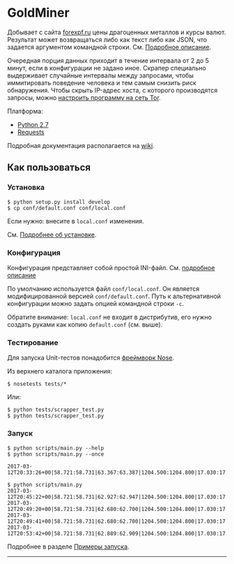 # GoldMiner

Добывает с сайта [forexpf.ru](http://www.forexpf.ru/) цены драгоценных металлов и курсы валют. Результат может возвращаться либо как текст либо как JSON, что задается аргументом командной строки. См. [Подробное описание](http://github.com/skrushinsky/goldminer/wiki/GoldMinerResult).

Очередная порция данных приходит в течение интервала от 2 до 5 минут, если в конфигурации не задано иное. Скрапер специально выдерживает случайные интервалы между запросами, чтобы иммитировать поведение человека и тем самым снизить риск обнаружения. Чтобы скрыть IP-адрес хоста, с которого производятся запросы, можно [настроить программу на сеть Tor](http://github.com/skrushinsky/goldminer/wiki/GoldMinerAnonymity).

Платформа:

  * [Python 2.7](http://python.org)
  * [Requests](http://docs.python-requests.org/en/master/)

Подробная документация располагается на [wiki](http://github.com/skrushinsky/goldminer/wiki).

## Как пользоваться

### Установка

```
$ python setup.py install develop
$ cp conf/default.conf conf/local.conf
```
Если нужно: внесите в `local.conf` изменения.

См. [Подробнее об установке](http://github.com/skrushinsky/goldminer/wiki/GoldMinerSetup).

### Конфигурация

Конфигурация представляет собой простой INI-файл. См. [подробное описание](http://github.com/skrushinsky/goldminer/wiki/GoldMinerConfiguration)

По умолчанию используется файл `conf/local.conf`. Он является модифицированной версией
`conf/default.conf`. Путь к альтернативной конфигурации можно задать опцией командной строки `-c`.

Обратите внимание: `local.conf` не входит в дистрибутив, его нужно создать руками как копию `default.conf` (см. выше).

### Тестирование

Для запуска Unit-тестов понадобится [фреймворк Nose](http://nose.readthedocs.io/en/latest/).

Из верхнего каталога приложения:

```
$ nosetests tests/*
```

Или:

```
$ python tests/scrapper_test.py
$ python tests/scrapper_test.py
```

### Запуск

```
$ python scripts/main.py --help
$ python scripts/main.py --once

2017-03-12T20:33:26+00|58.721:58.731|63.367:63.387|1204.500:1204.800|17.030:17.060|937.000:947.000|746.600:749.600

$ python scripts/main.py 
2017-03-12T20:45:22+00|58.721:58.731|62.927:62.947|1204.500:1204.800|17.030:17.060|937.000:947.000|746.600:749.600
2017-03-12T20:49:20+00|58.721:58.731|62.680:62.700|1204.500:1204.800|17.030:17.060|937.000:947.000|746.600:749.600
2017-03-12T20:49:41+00|58.721:58.731|62.680:62.700|1204.500:1204.800|17.030:17.060|937.000:947.000|746.600:749.600
2017-03-12T20:53:42+00|58.721:58.731|62.889:62.909|1204.500:1204.800|17.030:17.060|937.000:947.000|746.600:749.600

```
Подробнее в разделе [Примеры запуска](http://github.com/skrushinsky/goldminer/wiki/GoldMinerUsage).

- - -
